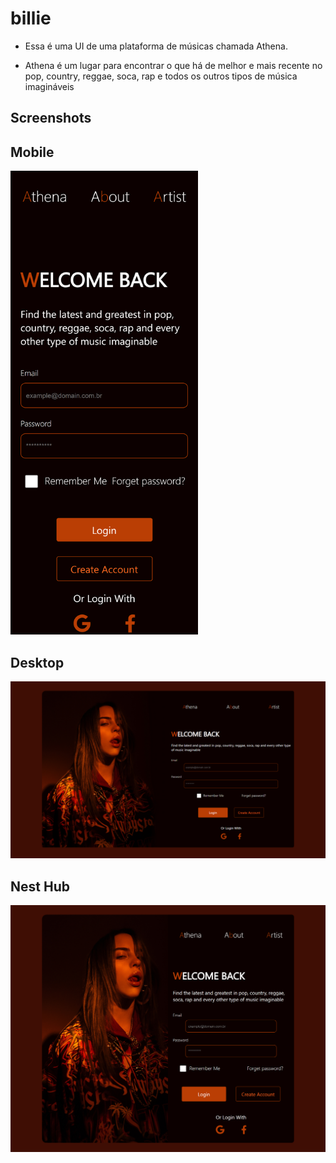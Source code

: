 # billie

- Essa é uma UI de uma plataforma de músicas chamada Athena.

- Athena é um lugar para encontrar o que há de melhor e mais recente no pop, country, reggae, soca, rap e todos os outros tipos de música imagináveis

## Screenshots

## Mobile

<img src="./assets/screenshots/Iphone-3v.png" width="300px" heigth="300px">

## Desktop

<img src="./assets/screenshots/Desktop-3v.png"  width="1920px" heigth="1080px">

## Nest Hub

<img src="./assets/screenshots/Nesthub-3v.png" width="1024px" heigth="600px">
